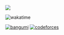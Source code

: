 ![](https://cdn.luogu.com.cn/upload/image_hosting/5tdq0o7a.png)

![wakatime](https://wakatime.com/badge/user/e1b21c95-fffc-400c-8d38-4735b0ec2af1.svg?style=social)

<div align="left">
<a href="https://bgm.tv/user/880635" target="_blank"><img src=https://img.shields.io/badge/bangumi-%2324292e.svg?&style=for-the-badge&logo=myanimelist&logoColor=pink alt=bangumi style="margin-bottom: 5px;" /></a>    <a href="https://codeforces.com/profile/D1or4m4" target="_blank"><img src=https://img.shields.io/badge/codeforces-%2324292e.svg?&style=for-the-badge&logo=codeforces&logoColor=orange alt=codeforces style="margin-bottom: 5px;" /></a>
</div>



